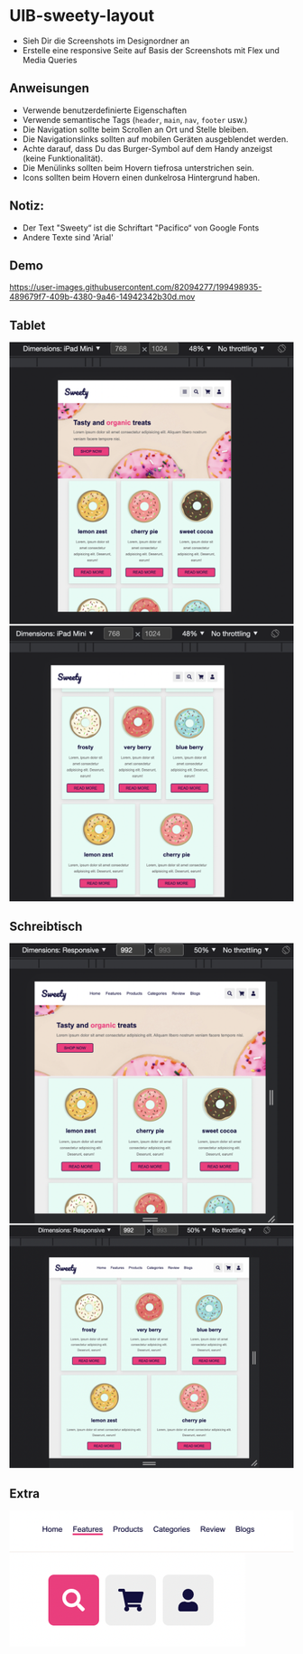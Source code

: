 # UIB-sweety-layout

- Sieh Dir die Screenshots im Designordner an
- Erstelle eine responsive Seite auf Basis der Screenshots mit Flex und Media Queries

## Anweisungen

- Verwende benutzerdefinierte Eigenschaften
- Verwende semantische Tags (`header`, `main`, `nav`, `footer` usw.)
- Die Navigation sollte beim Scrollen an Ort und Stelle bleiben.
- Die Navigationslinks sollten auf mobilen Geräten ausgeblendet werden.
- Achte darauf, dass Du das Burger-Symbol auf dem Handy anzeigst (keine Funktionalität).
- Die Menülinks sollten beim Hovern tiefrosa unterstrichen sein.
- Icons sollten beim Hovern einen dunkelrosa Hintergrund haben.

## Notiz:

- Der Text "Sweety“ ist die Schriftart "Pacifico“ von Google Fonts
- Andere Texte sind 'Arial'

## Demo

https://user-images.githubusercontent.com/82094277/199498935-489679f7-409b-4380-9a46-14942342b30d.mov

## Tablet

![tablet](designs/tablet.png)
![tablet2](designs/tablet2.png)

## Schreibtisch

![desktop](designs/desk.png)
![desktop2](designs/desk2.png)

## Extra

![menu](designs/menu.png)
![icons](designs/icons.png)
